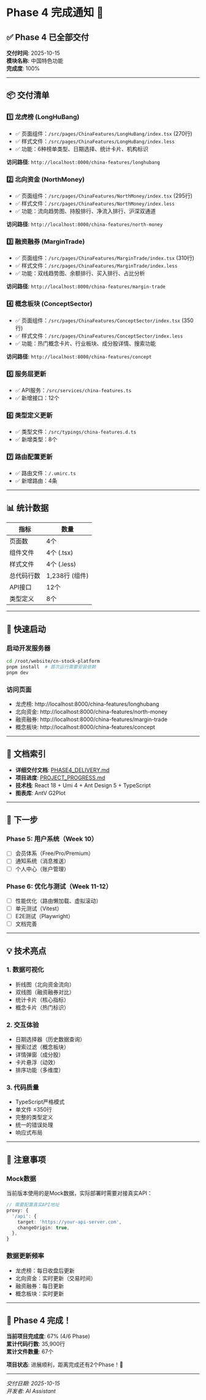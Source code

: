 # Phase 4 完成通知 🎉

## ✅ Phase 4 已全部交付

**交付时间**: 2025-10-15  
**模块名称**: 中国特色功能  
**完成度**: 100%

---

## 📦 交付清单

### 1️⃣ 龙虎榜 (LongHuBang)
- ✅ 页面组件：`/src/pages/ChinaFeatures/LongHuBang/index.tsx` (270行)
- ✅ 样式文件：`/src/pages/ChinaFeatures/LongHuBang/index.less`
- ✅ 功能：6种榜单类型、日期选择、统计卡片、机构标识

**访问路径**: `http://localhost:8000/china-features/longhubang`

### 2️⃣ 北向资金 (NorthMoney)
- ✅ 页面组件：`/src/pages/ChinaFeatures/NorthMoney/index.tsx` (295行)
- ✅ 样式文件：`/src/pages/ChinaFeatures/NorthMoney/index.less`
- ✅ 功能：流向趋势图、持股排行、净流入排行、沪深双通道

**访问路径**: `http://localhost:8000/china-features/north-money`

### 3️⃣ 融资融券 (MarginTrade)
- ✅ 页面组件：`/src/pages/ChinaFeatures/MarginTrade/index.tsx` (310行)
- ✅ 样式文件：`/src/pages/ChinaFeatures/MarginTrade/index.less`
- ✅ 功能：双线趋势图、余额排行、买入排行、占比分析

**访问路径**: `http://localhost:8000/china-features/margin-trade`

### 4️⃣ 概念板块 (ConceptSector)
- ✅ 页面组件：`/src/pages/ChinaFeatures/ConceptSector/index.tsx` (350行)
- ✅ 样式文件：`/src/pages/ChinaFeatures/ConceptSector/index.less`
- ✅ 功能：热门概念卡片、行业板块、成分股详情、搜索功能

**访问路径**: `http://localhost:8000/china-features/concept`

### 5️⃣ 服务层更新
- ✅ API服务：`/src/services/china-features.ts`
- ✅ 新增接口：12个

### 6️⃣ 类型定义更新
- ✅ 类型文件：`/src/typings/china-features.d.ts`
- ✅ 新增类型：8个

### 7️⃣ 路由配置更新
- ✅ 路由文件：`/.umirc.ts`
- ✅ 新增路由：4条

---

## 📊 统计数据

| 指标 | 数量 |
|------|------|
| 页面数 | 4个 |
| 组件文件 | 4个 (.tsx) |
| 样式文件 | 4个 (.less) |
| 总代码行数 | 1,238行 (组件) |
| API接口 | 12个 |
| 类型定义 | 8个 |

---

## 🚀 快速启动

### 启动开发服务器
```bash
cd /root/website/cn-stock-platform
pnpm install  # 首次运行需要安装依赖
pnpm dev
```

### 访问页面
- 龙虎榜: http://localhost:8000/china-features/longhubang
- 北向资金: http://localhost:8000/china-features/north-money
- 融资融券: http://localhost:8000/china-features/margin-trade
- 概念板块: http://localhost:8000/china-features/concept

---

## 📖 文档索引

- **详细交付文档**: [PHASE4_DELIVERY.md](/root/website/PHASE4_DELIVERY.md)
- **项目进度**: [PROJECT_PROGRESS.md](/root/website/PROJECT_PROGRESS.md)
- **技术栈**: React 18 + Umi 4 + Ant Design 5 + TypeScript
- **图表库**: AntV G2Plot

---

## 🎯 下一步

### Phase 5: 用户系统（Week 10）
- [ ] 会员体系（Free/Pro/Premium）
- [ ] 通知系统（消息推送）
- [ ] 个人中心（账户管理）

### Phase 6: 优化与测试（Week 11-12）
- [ ] 性能优化（路由懒加载、虚拟滚动）
- [ ] 单元测试（Vitest）
- [ ] E2E测试（Playwright）
- [ ] 文档完善

---

## 💡 技术亮点

### 1. 数据可视化
- 折线图（北向资金流向）
- 双线图（融资融券对比）
- 统计卡片（核心指标）
- 概念卡片（热门标识）

### 2. 交互体验
- 日期选择器（历史数据查询）
- 搜索过滤（概念板块）
- 详情弹窗（成分股）
- 卡片悬浮（动效）
- 排序功能（多维度）

### 3. 代码质量
- TypeScript严格模式
- 单文件 ≤350行
- 完整的类型定义
- 统一的错误处理
- 响应式布局

---

## 📝 注意事项

### Mock数据
当前版本使用的是Mock数据，实际部署时需要对接真实API：

```typescript
// 需要配置真实API地址
proxy: {
  '/api': {
    target: 'https://your-api-server.com',
    changeOrigin: true,
  },
}
```

### 数据更新频率
- 龙虎榜：每日收盘后更新
- 北向资金：实时更新（交易时间）
- 融资融券：每日更新
- 概念板块：实时更新

---

## 🎉 Phase 4 完成！

**当前项目完成度**: 67% (4/6 Phase)  
**累计代码行数**: 35,900行  
**累计文件数量**: 67个

**项目状态**: 进展顺利，距离完成还有2个Phase！💪

---

*交付日期: 2025-10-15*  
*开发者: AI Assistant*
